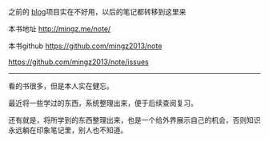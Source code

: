 之前的 [blog](https://github.com/mingz2013/blog)项目实在不好用，以后的笔记都转移到这里来



本书地址 http://mingz.me/note/


本书github  https://github.com/mingz2013/note



https://github.com/mingz2013/note/issues

---


看的书很多，但是本人实在健忘。

最近将一些学过的东西，系统整理出来，便于后续查阅复习。


还有就是，将所学到的东西整理出来，也是一个给外界展示自己的机会，否则知识永远躺在印象笔记里，别人也不知道。

